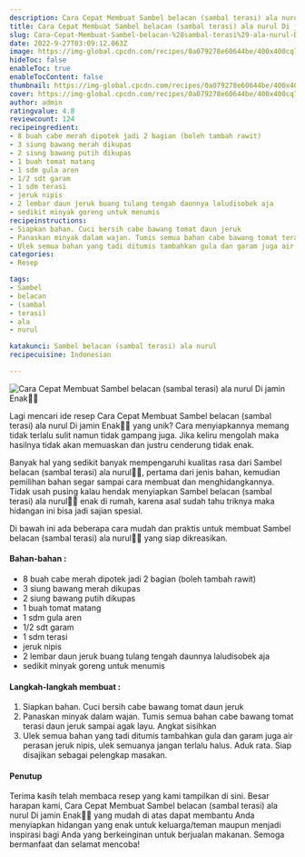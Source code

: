 ```yaml
---
description: Cara Cepat Membuat Sambel belacan (sambal terasi) ala nurul Di jamin Enak"
title: Cara Cepat Membuat Sambel belacan (sambal terasi) ala nurul Di jamin Enak
slug: Cara-Cepat-Membuat-Sambel-belacan-%28sambal-terasi%29-ala-nurul-Di-jamin-Enak
date: 2022-9-27T03:09:12.063Z
image: https://img-global.cpcdn.com/recipes/0a079278e60644be/400x400cq70/photo.jpg
hideToc: false
enableToc: true
enableTocContent: false
thumbnail: https://img-global.cpcdn.com/recipes/0a079278e60644be/400x400cq70/photo.jpg
cover: https://img-global.cpcdn.com/recipes/0a079278e60644be/400x400cq70/photo.jpg
author: admin
ratingvalue: 4.8
reviewcount: 124
recipeingredient:
- 8 buah cabe merah dipotek jadi 2 bagian (boleh tambah rawit)
- 3 siung bawang merah dikupas
- 2 siung bawang putih dikupas
- 1 buah tomat matang
- 1 sdm gula aren
- 1/2 sdt garam
- 1 sdm terasi
- jeruk nipis
- 2 lembar daun jeruk buang tulang tengah daunnya laludisobek aja
- sedikit minyak goreng untuk menumis
recipeinstructions:
- Siapkan bahan. Cuci bersih cabe bawang tomat daun jeruk
- Panaskan minyak dalam wajan. Tumis semua bahan cabe bawang tomat terasi daun jeruk sampai agak layu. Angkat sisihkan
- Ulek semua bahan yang tadi ditumis tambahkan gula dan garam juga air perasan jeruk nipis, ulek semuanya jangan terlalu halus. Aduk rata. Siap disajikan sebagai pelengkap masakan.
categories:
- Resep

tags:
- Sambel
- belacan
- (sambal
- terasi)
- ala
- nurul

katakunci: Sambel belacan (sambal terasi) ala nurul
recipecuisine: Indonesian

---
```


![Cara Cepat Membuat Sambel belacan (sambal terasi) ala nurul Di jamin Enak👩‍🍳](https://img-global.cpcdn.com/recipes/0a079278e60644be/400x400cq70/photo.jpg)

Lagi mencari ide resep Cara Cepat Membuat Sambel belacan (sambal terasi) ala nurul Di jamin Enak👩‍🍳 yang unik? Cara menyiapkannya memang tidak terlalu sulit namun tidak gampang juga. Jika keliru mengolah maka hasilnya tidak akan memuaskan dan justru cenderung tidak enak.

Banyak hal yang sedikit banyak mempengaruhi kualitas rasa dari Sambel belacan (sambal terasi) ala nurul👩‍🍳, pertama dari jenis bahan, kemudian pemilihan bahan segar sampai cara membuat dan menghidangkannya. Tidak usah pusing kalau hendak menyiapkan Sambel belacan (sambal terasi) ala nurul👩‍🍳 enak di rumah, karena asal sudah tahu triknya maka hidangan ini bisa jadi sajian spesial.

Di bawah ini ada beberapa cara mudah dan praktis untuk membuat Sambel belacan (sambal terasi) ala nurul👩‍🍳 yang siap dikreasikan.

<!--inarticleads1-->

#### Bahan-bahan :

- 8 buah cabe merah dipotek jadi 2 bagian (boleh tambah rawit)
- 3 siung bawang merah dikupas
- 2 siung bawang putih dikupas
- 1 buah tomat matang
- 1 sdm gula aren
- 1/2 sdt garam
- 1 sdm terasi
- jeruk nipis
- 2 lembar daun jeruk buang tulang tengah daunnya laludisobek aja
- sedikit minyak goreng untuk menumis

<!--inarticleads2-->

#### Langkah-langkah membuat :

1. Siapkan bahan. Cuci bersih cabe bawang tomat daun jeruk
1. Panaskan minyak dalam wajan. Tumis semua bahan cabe bawang tomat terasi daun jeruk sampai agak layu. Angkat sisihkan
1. Ulek semua bahan yang tadi ditumis tambahkan gula dan garam juga air perasan jeruk nipis, ulek semuanya jangan terlalu halus. Aduk rata. Siap disajikan sebagai pelengkap masakan.

#### Penutup

Terima kasih telah membaca resep yang kami tampilkan di sini. Besar harapan kami, Cara Cepat Membuat Sambel belacan (sambal terasi) ala nurul Di jamin Enak👩‍🍳 yang mudah di atas dapat membantu Anda menyiapkan hidangan yang enak untuk keluarga/teman maupun menjadi inspirasi bagi Anda yang berkeinginan untuk berjualan makanan. Semoga bermanfaat dan selamat mencoba!
